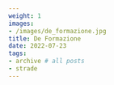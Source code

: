 ```yaml
---
weight: 1
images:
- /images/de_formazione.jpg
title: De Formazione
date: 2022-07-23
tags:
- archive # all posts
- strade
---
```

